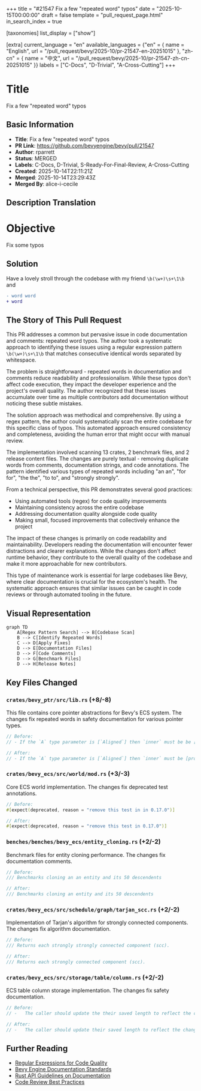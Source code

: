 +++
title = "#21547 Fix a few \"repeated word\" typos"
date = "2025-10-15T00:00:00"
draft = false
template = "pull_request_page.html"
in_search_index = true

[taxonomies]
list_display = ["show"]

[extra]
current_language = "en"
available_languages = {"en" = { name = "English", url = "/pull_request/bevy/2025-10/pr-21547-en-20251015" }, "zh-cn" = { name = "中文", url = "/pull_request/bevy/2025-10/pr-21547-zh-cn-20251015" }}
labels = ["C-Docs", "D-Trivial", "A-Cross-Cutting"]
+++

# Title
Fix a few "repeated word" typos

## Basic Information
- **Title**: Fix a few "repeated word" typos
- **PR Link**: https://github.com/bevyengine/bevy/pull/21547
- **Author**: rparrett
- **Status**: MERGED
- **Labels**: C-Docs, D-Trivial, S-Ready-For-Final-Review, A-Cross-Cutting
- **Created**: 2025-10-14T22:11:21Z
- **Merged**: 2025-10-14T23:29:43Z
- **Merged By**: alice-i-cecile

## Description Translation
# Objective

Fix some typos

## Solution

Have a lovely stroll through the codebase with my friend `\b(\w+)\s+\1\b` and

```diff
- word word
+ word
```

## The Story of This Pull Request

This PR addresses a common but pervasive issue in code documentation and comments: repeated word typos. The author took a systematic approach to identifying these issues using a regular expression pattern `\b(\w+)\s+\1\b` that matches consecutive identical words separated by whitespace.

The problem is straightforward - repeated words in documentation and comments reduce readability and professionalism. While these typos don't affect code execution, they impact the developer experience and the project's overall quality. The author recognized that these issues accumulate over time as multiple contributors add documentation without noticing these subtle mistakes.

The solution approach was methodical and comprehensive. By using a regex pattern, the author could systematically scan the entire codebase for this specific class of typos. This automated approach ensured consistency and completeness, avoiding the human error that might occur with manual review.

The implementation involved scanning 13 crates, 2 benchmark files, and 2 release content files. The changes are purely textual - removing duplicate words from comments, documentation strings, and code annotations. The pattern identified various types of repeated words including "an an", "for for", "the the", "to to", and "strongly strongly".

From a technical perspective, this PR demonstrates several good practices:
- Using automated tools (regex) for code quality improvements
- Maintaining consistency across the entire codebase
- Addressing documentation quality alongside code quality
- Making small, focused improvements that collectively enhance the project

The impact of these changes is primarily on code readability and maintainability. Developers reading the documentation will encounter fewer distractions and clearer explanations. While the changes don't affect runtime behavior, they contribute to the overall quality of the codebase and make it more approachable for new contributors.

This type of maintenance work is essential for large codebases like Bevy, where clear documentation is crucial for the ecosystem's health. The systematic approach ensures that similar issues can be caught in code reviews or through automated tooling in the future.

## Visual Representation

```mermaid
graph TD
    A[Regex Pattern Search] --> B[Codebase Scan]
    B --> C[Identify Repeated Words]
    C --> D[Apply Fixes]
    D --> E[Documentation Files]
    D --> F[Code Comments]
    D --> G[Benchmark Files]
    D --> H[Release Notes]
```

## Key Files Changed

### `crates/bevy_ptr/src/lib.rs` (+8/-8)
This file contains core pointer abstractions for Bevy's ECS system. The changes fix repeated words in safety documentation for various pointer types.

```rust
// Before:
// - If the `A` type parameter is [`Aligned`] then `inner` must be be [properly aligned] for `T`.

// After:
// - If the `A` type parameter is [`Aligned`] then `inner` must be [properly aligned] for `T`.
```

### `crates/bevy_ecs/src/world/mod.rs` (+3/-3)
Core ECS world implementation. The changes fix deprecated test annotations.

```rust
// Before:
#[expect(deprecated, reason = "remove this test in in 0.17.0")]

// After:
#[expect(deprecated, reason = "remove this test in 0.17.0")]
```

### `benches/benches/bevy_ecs/entity_cloning.rs` (+2/-2)
Benchmark files for entity cloning performance. The changes fix documentation comments.

```rust
// Before:
/// Benchmarks cloning an an entity and its 50 descendents

// After:
/// Benchmarks cloning an entity and its 50 descendents
```

### `crates/bevy_ecs/src/schedule/graph/tarjan_scc.rs` (+2/-2)
Implementation of Tarjan's algorithm for strongly connected components. The changes fix algorithm documentation.

```rust
// Before:
/// Returns each strongly strongly connected component (scc).

// After:
/// Returns each strongly connected component (scc).
```

### `crates/bevy_ecs/src/storage/table/column.rs` (+2/-2)
ECS table column storage implementation. The changes fix safety documentation.

```rust
// Before:
// -   The caller should update the their saved length to reflect the change

// After:
// -   The caller should update their saved length to reflect the change
```

## Further Reading

- [Regular Expressions for Code Quality](https://docs.rs/regex/latest/regex/)
- [Bevy Engine Documentation Standards](https://bevyengine.org/learn/book/contributing/documentation/)
- [Rust API Guidelines on Documentation](https://rust-lang.github.io/api-guidelines/documentation.html)
- [Code Review Best Practices](https://google.github.io/eng-practices/review/reviewer/)
